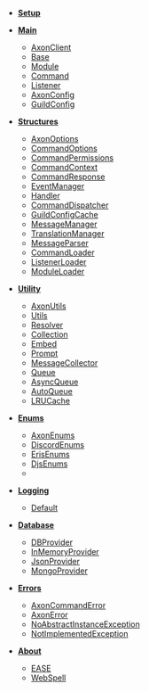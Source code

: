 <!--_navbar.md -->

* **[Setup](Setup.md)**

* **[Main](index.md)**
  * [AxonClient](AxonClient.md)
  * [Base](Structures/Base.md)
  * [Module](Structures/Module.md)
  * [Command](Structures/Command.md)
  * [Listener](Structures/Listener.md)
  * [AxonConfig](Structures/AxonConfig.md)
  * [GuildConfig](Structures/GuildConfig.md)
 
* **[Structures](Structures/index.md)**
  * [AxonOptions](Structures/AxonOptions.md)
  * [CommandOptions](Structures/CommandOptions.md)
  * [CommandPermissions](Structures/CommandPermissions.md)
  * [CommandContext](Structures/CommandContext.md)
  * [CommandResponse](Structures/CommandResponse.md)
  * [EventManager](Structures/EventManager.md)
  * [Handler](Structures/Handler.md)
  * [CommandDispatcher](Structures/CommandDispatcher.md)
  * [GuildConfigCache](Structures/GuildConfigCache.md)
  * [MessageManager](Structures/MessageManager.md)
  * [TranslationManager](Structures/TranslationManager.md)
  * [MessageParser](Structures/MessageParser.md)
  * [CommandLoader](Structures/CommandLoader.md)
  * [ListenerLoader](Structures/ListenerLoader.md)
  * [ModuleLoader](Structures/ModuleLoader.md)
  
* **[Utility](Utility/index.md)**
  * [AxonUtils](Utility/AxonUtils.md)
  * [Utils](Utility/Utils.md)
  * [Resolver](Utility/Resolver.md)
  * [Collection](Utility/Collection.md)
  * [Embed](Utility/Embed.md)
  * [Prompt](Utility/Prompt.md)
  * [MessageCollector](Utility/MessageCollector.md)
  * [Queue](Utility/Queue.md)
  * [AsyncQueue](Utility/AsyncQueue.md)
  * [AutoQueue](Utility/AutoQueue.md)
  * [LRUCache](Utility/LRUCache.md)

* **[Enums](Enums/index.md)**
  * [AxonEnums]()
  * [DiscordEnums]()
  * [ErisEnums]()
  * [DjsEnums]()
  * 
* **[Logging](Loggers/index.md)**
  * [Default](Loggers/Logger.md)

* **[Database](Database/index.md)**
  * [DBProvider](Database/DBProvider.md)
  * [InMemoryProvider](Database/InMemoryProvider.md)
  * [JsonProvider](Database/JsonProvider.md)
  * [MongoProvider](Database/MongoProvider.md)

* **[Errors](Errors/index.md)**
  * [AxonCommandError](Errors/AxonCommandError.md)
  * [AxonError](Errors/AxonError.md)
  * [NoAbstractInstanceException](Errors/NoAbstractInstanceException.md)
  * [NotImplementedException](Errors/NotImplementedException.md)

* **[About](About.md)**
  * [EASE](https://github.com/AxonTeam/Ease)
  * [WebSpell](https://github.com/Khaazz/webSPELL)
